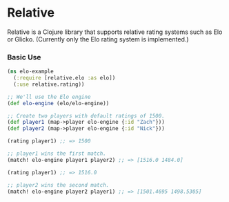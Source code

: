 # Relative

Relative is a Clojure library that supports relative rating systems such as Elo or Glicko. (Currently only the Elo rating system is implemented.)

### Basic Use

```clj
(ns elo-example
  (:require [relative.elo :as elo])
  (:use relative.rating))

;; We'll use the Elo engine
(def elo-engine (elo/elo-engine))

;; Create two players with default ratings of 1500.
(def player1 (map->player elo-engine {:id "Zach"}))
(def player2 (map->player elo-engine {:id "Nick"}))

(rating player1) ;; => 1500

;; player1 wins the first match.
(match! elo-engine player1 player2) ;; => [1516.0 1484.0]

(rating player1) ;; => 1516.0

;; player2 wins the second match.
(match! elo-engine player2 player1) ;; => [1501.4695 1498.5305]
```
